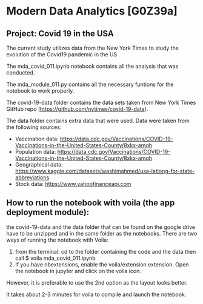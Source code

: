# Modern Data Analytics [G0Z39a]

## Project: Covid 19 in the USA

The current study utilizes data from the New York Times to study the evolution of the Covid19 pandemic in the US

The mda_covid_011.ipynb notebook contains all the analysis that was conducted.

The mda_module_011.py contains all the necessary funtions for the notebook to work properly.

The covid-19-data folder contains the data sets taken from New York Times GitHub repo (https://github.com/nytimes/covid-19-data).

The data folder contains extra data that were used. Data were taken from the following sources:

- Vaccination data: https://data.cdc.gov/Vaccinations/COVID-19-Vaccinations-in-the-United-States-County/8xkx-amqh
 - Population data: https://data.cdc.gov/Vaccinations/COVID-19-Vaccinations-in-the-United-States-County/8xkx-amqh
- Geographical data: https://www.kaggle.com/datasets/washimahmed/usa-latlong-for-state-abbreviations
- Stock data: https://www.yahoofinanceapi.com

##  How to run the notebook with voila (the app deployment module):
the covid-19-data and the data folder that can be found on the google drive have to be unzipped and in the same folder as the notebooks. 
There are two ways of running the notebook with Voila: 
1) from the terminal: cd to the folder containing the code and the data then call $ voila mda_covid_011.ipynb 
2) If you have nbextensions, enable the voila/extension extension. Open the notebook in jupyter and click on the voila icon. 

However, it is preferable to use the 2nd option as the layout looks better. 

It takes about 2-3 minutes for voila to compile and launch the notebook. 

